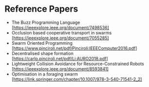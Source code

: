 # Reference Papers

* The Buzz Programming Language  [https://ieeexplore.ieee.org/document/7498536]
* Occlusion based cooperative transport in swarms [https://ieeexplore.ieee.org/document/7055285]
* Swarm Oriented Programming  [https://www.pinciroli.net/pdf/Pinciroli:IEEEComputer2016.pdf]
* Decentralised shape formation [https://carlo.pinciroli.net/pdf/Li:AURO2018.pdf]
* Lightweight Collision Avoidance for Resource-Constrained Robots [https://ieeexplore.ieee.org/document/8593841]
* Optimisation in a foraging swarm [https://link.springer.com/chapter/10.1007/978-3-540-71541-2_2]

